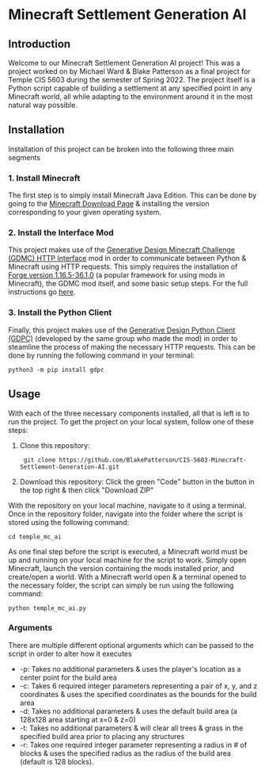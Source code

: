 # Minecraft Settlement Generation AI

## Introduction 
Welcome to our Minecraft Settlement Generation AI project! 
This was a project worked on by Michael Ward & Blake Patterson as a final project for Temple CIS 5603 during the semester of Spring 2022. 
The project itself is a Python script capable of building a settlement at any specified point in any Minecraft world, all while adapting to the environment around it in the most natural way possible. 

## Installation
Installation of this project can be broken into the following three main segments

### 1. Install Minecraft
The first step is to simply install Minecraft Java Edition. 
This can be done by going to the [Minecraft Download Page](https://www.minecraft.net/en-us/download) & installing the version corresponding to your given operating system. 

### 2. Install the Interface Mod
This project makes use of the [Generative Design Minecraft Challenge (GDMC) HTTP Interface](https://github.com/nilsgawlik/gdmc_http_interface) mod in order to communicate between Python & Minecraft using HTTP requests. 
This simply requires the installation of [Forge version 1.16.5-36.1.0](https://files.minecraftforge.net/net/minecraftforge/forge/index_1.16.5.html) (a popular framework for using mods in Minecraft), the GDMC mod itself, and some basic setup steps. 
For the full instructions go [here](https://github.com/nilsgawlik/gdmc_http_interface/wiki/Installation).

### 3. Install the Python Client
Finally, this project makes use of the [Generative Design Python Client (GDPC)](https://github.com/nilsgawlik/gdmc_http_client_python) (developed by the same group who made the mod) in order to steamline the process of making the necessary HTTP requests. 
This can be done by running the following command in your terminal:

    python3 -m pip install gdpc


## Usage
With each of the three necessary components installed, all that is left is to run the project. 
To get the project on your local system, follow one of these steps:
1. Clone this repository: 

        git clone https://github.com/BlakePatterson/CIS-5603-Minecraft-Settlement-Generation-AI.git
3. Download this repository: Click the green "Code" button in the button in the top right & then click "Download ZIP"

With the repository on your local machine, navigate to it using a terminal. 
Once in the repository folder, navigate into the folder where the script is stored using the following command:

    cd temple_mc_ai 
    
As one final step before the script is executed, a Minecraft world must be up and running on your local machine for the script to work. 
Simply open Minecraft, launch the version containing the mods installed prior, and create/open a world. 
With a Minecraft world open & a terminal opened to the necessary folder, the script can simply be run using the following command:

    python temple_mc_ai.py

### Arguments
There are multiple different optional arguments which can be passed to the script in order to alter how it executes
- -p: Takes no additional parameters & uses the player's location as a center point for the build area
- -c: Takes 6 required integer parameters representing a pair of x, y, and z coordinates & uses the specified coordinates as the bounds for the build area 
- -d: Takes no additional parameters & uses the default build area (a 128x128 area starting at x=0 & z=0)
- -t: Takes no additional parameters & will clear all trees & grass in the specified build area prior to placing any structures
- -r: Takes one required integer parameter representing a radius in # of blocks & uses the specified radius as the radius of the build area (default is 128 blocks). 
